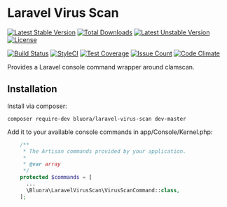 # Laravel Virus Scan

[![Latest Stable Version](https://poser.pugx.org/bluora/laravel-virus-scan/v/stable.svg)](https://packagist.org/packages/bluora/laravel-virus-scan) [![Total Downloads](https://poser.pugx.org/bluora/laravel-virus-scan/downloads.svg)](https://packagist.org/packages/bluora/laravel-virus-scan) [![Latest Unstable Version](https://poser.pugx.org/bluora/laravel-virus-scan/v/unstable.svg)](https://packagist.org/packages/bluora/laravel-virus-scan) [![License](https://poser.pugx.org/bluora/laravel-virus-scan/license.svg)](https://packagist.org/packages/bluora/laravel-virus-scan)

[![Build Status](https://travis-ci.org/bluora/laravel-virus-scan.svg?branch=master)](https://travis-ci.org/bluora/laravel-virus-scan) [![StyleCI](https://styleci.io/repos/x/shield?branch=master)](https://styleci.io/repos/x) [![Test Coverage](https://codeclimate.com/github/bluora/laravel-virus-scan/badges/coverage.svg)](https://codeclimate.com/github/bluora/laravel-virus-scan/coverage) [![Issue Count](https://codeclimate.com/github/bluora/laravel-virus-scan/badges/issue_count.svg)](https://codeclimate.com/github/bluora/laravel-virus-scan) [![Code Climate](https://codeclimate.com/github/bluora/laravel-virus-scan/badges/gpa.svg)](https://codeclimate.com/github/bluora/laravel-virus-scan) 

Provides a Laravel console command wrapper around clamscan.

## Installation

Install via composer:

`composer require-dev bluora/laravel-virus-scan dev-master`

Add it to your available console commands in app/Console/Kernel.php:

```php
    /**
     * The Artisan commands provided by your application.
     *
     * @var array
     */
    protected $commands = [
      ...
      \Bluora\LaravelVirusScan\VirusScanCommand::class,
    ];
```

